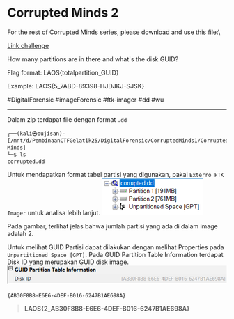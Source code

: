 # Corrupted Minds 2
For the rest of Corrupted Minds series, please download and use this file:\

[Link challenge](https://binusianorg-my.sharepoint.com/personal/felix_alexander_binus_ac_id/_layouts/15/guestaccess.aspx?share=EqgEMqMso1VIjqms9NiwmzABR-OEP8LKCCB-YpGCKtn-kg&e=BbQa2w)

How many partitions are in there and what's the disk GUID?

Flag format: LAOS{totalpartition_GUID}

Example: LAOS{5_7ABD-89398-HJDJKJ-SJSK}

#DigitalForensic #imageForensic #ftk-imager #dd #wu
___
Dalam zip terdapat file dengan format `.dd`
```
┌──(kali㉿oujisan)-[/mnt/d/PembinaanCTFGelatik25/DigitalForensic/CorruptedMinds1/Corrupted Minds]
└─$ ls
corrupted.dd
```

Untuk mendapatkan format tabel partisi yang digunakan, pakai `Exterro FTK Imager` untuk analisa lebih lanjut.
![gpt](./img/gpt.png)

Pada gambar, terlihat jelas bahwa jumlah partisi yang ada di dalam image adalah 2. 

Untuk melihat GUID Partisi dapat dilakukan dengan melihat Properties pada `Unpartitioned Space [GPT]`. Pada GUID Partition Table Information terdapat Disk ID yang merupakan GUID disk image.
![guid](./img/guid.png)

`{AB30F8B8-E6E6-4DEF-B016-6247B1AE698A}`

> **LAOS{2_AB30F8B8-E6E6-4DEF-B016-6247B1AE698A}**
